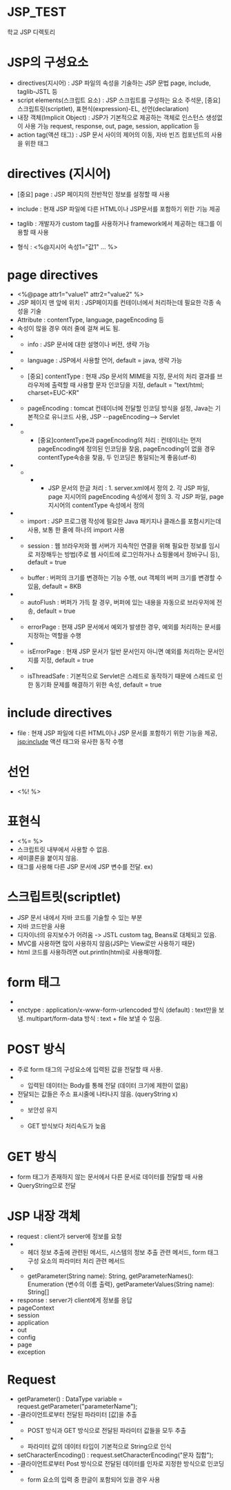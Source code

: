 # JSP_TEST
학교 JSP 디렉토리

# JSP의 구성요소
* directives(지시어) : JSP 파일의 속성을 기술하는 JSP 문법
  page, include, taglib-JSTL 등
* script elements(스크립트 요소) : JSP 스크립트를 구성하는 요소
  주석문, [중요] 스크립트릿(scriptlet), 표현식(expression)-EL, 선언(declaration)
* 내장 객체(Implicit Object) : JSP가 기본적으로 제공하는 객체로 인스턴스 생성없이 사용 가능
  request, response, out, page, session, application 등
* action tag(액션 태그) : JSP 문서 사이의 제어의 이동, 자바 빈즈 컴포넌트의 사용을 위한 태그

# directives (지시어)
- [중요] page : JSP 페이지의 전반적인 정보를 설정할 때 사용
- include : 현재 JSP 파일에 다른 HTML이나 JSP문서를 포함하기 위한 기능 제공
- taglib : 개발자가 custom tag를 사용하거나 framework에서 제공하는 태그를 이용할 때 사용

- 형식 : <%@지시어 속성1="값1" ... %>

# page directives
- <%@page attr1="value1" attr2="value2" %>
- JSP 페이지 맨 앞에 위치 : JSP페이지를 컨테이너에서 처리하는데 필요한 각종 속성을 기술
- Attribute : contentType, language, pageEncoding 등
- 속성이 많을 경우  여러 줄에 걸쳐 써도 됨.
- - info : JSP 문서에 대한 설명이나 버전, 생략 가능
- - language : JSP에서 사용할 언어, default = java, 생략 가능
- - [중요] contentType : 현재 JSp 문서의 MIME을 지정, 문서의 처리 결과를 브라우저에 출력할 때 사용할 문자 인코딩을 지정, default = "text/html; charset=EUC-KR"
- - pageEncoding : tomcat 컨테이너에 전달할 인코딩 방식을 설정, Java는 기본적으로 유니코드 사용, JSP --pageEncoding--> Servlet
- - - [중요]contentType과 pageEncoding의 처리 : 컨테이너는 먼저 pageEncoding에 정의된 인코딩을 찾음, pageEncoding이 없을 경우 contentType속송을 찾음, 두 인코딩은 통일되는게 좋음(utf-8)
- - - - JSP 문서의 한글 처리 : 1. server.xml에서 정의 2. 각 JSP 파일, page 지시어의 pageEncoding 속성에서 정의 3. 각 JSP 파일, page 지시어의 contentType 속성에서 정의
- - import : JSP 프로그램 작성에 필요한 Java 패키지나 클래스를 포함시키는데 사용, 보통 한 줄에 하나의 import 사용
- - session : 웹 브라우저와 웹 서버가 지속적인 연결을 위해 필요한 정보를 임시로 저장해두는 방법(주로 웹 사이트에 로그인하거나 쇼핑몰에서 장바구니 등), default = true
- - buffer : 버퍼의 크기를 변경하는 기능 수행, out 객체의 버퍼 크기를 변경할 수 있음, default = 8KB
- - autoFlush : 버퍼가 가득 찰 경우, 버퍼에 있는 내용을 자동으로 브라우저에 전송, default = true
- - errorPage : 현재 JSP 문서에서 예외가 발생한 경우, 예외를 처리하는 문서를 지정하는 역할을 수행
- - isErrorPage : 현재 JSP 문서가 일반 문서인지 아니면 예외를 처리하는 문서인지를 지정, default = true
- - isThreadSafe : 기본적으로 Servlet은 스레드로 동작하기 때문에 스레드로 인한 동기화 문제를 해결하기 위한 속성, default = true

# include directives
- file : 현재 JSP 파일에 다른 HTML이나 JSP 문서를 포함하기 위한 기능을 제공, <jsp:include> 액션 태그와 유사한 동작 수행

# 선언
- <%! %>

# 표현식
- <%= %>
- 스크립트릿 내부에서 사용할 수 없음.
- 세미콜론을 붙이지 않음.
- <form> 태그를 사용해 다른 JSP 문서에 JSP 변수를 전달. ex) <form name="myform" method="post" aciton="list.jsp?data=<%= name %>">

# 스크립트릿(scriptlet)
- JSP 문서 내에서 자바 코드를 기술할 수 있는 부분
- 자바 코드만을 사용
- 디자이너의 유지보수가 어려움 -> JSTL custom tag, Beans로 대체되고 있음.
- MVC를 사용하면 많이 사용하지 않음(JSP는 View로만 사용하기 때문)
- html 코드를 사용하려면 out.println(html)로 사용해야함.

# form 태그
- <form name="name" method="POST|GET" action="#(servlet)" enctype="Post 방식으로 전달되는 인코딩 방식을 지정">
- enctype : application/x-www-form-urlencoded 방식 (default) : text만을 보냄.
            multipart/form-data 방식 : text + file 보낼 수 있음.
  
# POST 방식
- 주로 form 태그의 구성요소에 입력된 값을 전달할 때 사용.
- - 입력된 데이터는 Body를 통해 전달 (데이터 크기에 제한이 없음)
- 전달되는 값들은 주소 표시줄에 나타나지 않음. (queryString x)
- - 보안성 유지
- - GET 방식보다 처리속도가 늦음

# GET 방식
- form 태그가 존재하지 않는 문서에서 다른 문서로 데이터를 전달할 때 사용
- QueryString으로 전달

# JSP 내장 객체
- request : client가 server에 정보를 요청
- - 헤더 정보 추출에 관련된 메서드, 시스템의 정보 추출 관련 메서드, form 태그 구성 요소의 파라미터 처리 관련 메서드
- - getParameter(String name): String, getParameterNames(): Enumeration {변수의 이름 출력}, getParameterValues(String name): String[]
- response : server가 client에게 정보를 응답
- pageContext
- session
- application
- out
- config
- page
- exception

# Request
- getParameter() : DataType variable = request.getParameter("parameterName");
- -클라이언트로부터 전달된 파라미터 [값]을 추출
- - POST 방식과 GET 방식으로 전달된 파라미터 값들을 모두 추출
- - 파라미터 값의 데이터 타입이 기본적으로 String으로 인식
- setCharacterEncoding() : request.setCharacterEncoding("문자 집합");
- -클라이언트로부터 Post 방식으로 전달된 데이터를 인자로 지정한 방식으로 인코딩
- - form 요소의 입력 중 한글이 포함되어 있을 경우 사용

